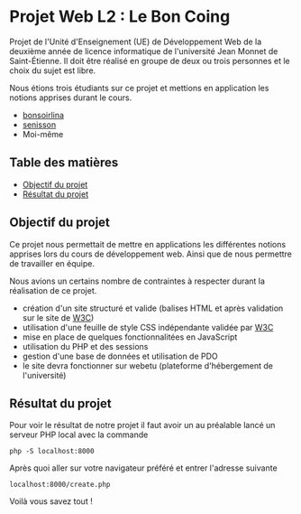 # Projet Web L2 : Le Bon Coing

Projet de l'Unité d'Enseignement (UE) de Développement Web de la deuxième année de licence informatique de l'université
Jean Monnet de Saint-Étienne. Il doit être réalisé en groupe de deux ou trois personnes et le choix du sujet est libre.

Nous étions trois étudiants sur ce projet et mettions en application les notions apprises durant le cours.

* [bonsoirlina](https://github.com/bonsoirlina)
* [senisson](https://github.com/senisonn)
* Moi-même

## Table des matières

* [Objectif du projet](#objectif-du-projet)
* [Résultat du projet](#résultat-du-projet)

## Objectif du projet

Ce projet nous permettait de mettre en applications les différentes notions apprises lors du cours de développement web.
Ainsi que de nous permettre de travailler en équipe.

Nous avions un certains nombre de contraintes à respecter durant la réalisation de ce projet.

* création d'un site structuré et valide (balises HTML et après validation sur le site
  de [W3C](https://validator.w3.org))
* utilisation d'une feuille de style CSS indépendante validée par [W3C](https://jigsaw.w3.org/css-validator/)
* mise en place de quelques fonctionnalitées en JavaScript
* utilisation du PHP et des sessions
* gestion d'une base de données et utilisation de PDO
* le site devra fonctionner sur webetu (plateforme d'hébergement de l'université)

## Résultat du projet

Pour voir le résultat de notre projet il faut avoir un au préalable lancé un serveur PHP local avec la commande

```
php -S localhost:8000
```

Après quoi aller sur votre navigateur préféré et entrer l'adresse suivante

```
localhost:8000/create.php
```

Voilà vous savez tout !

